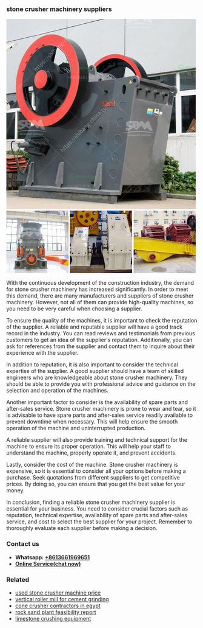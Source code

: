 <h3>stone crusher machinery suppliers</h3><img src='1708663677.jpg' alt=''><p>With the continuous development of the construction industry, the demand for stone crusher machinery has increased significantly. In order to meet this demand, there are many manufacturers and suppliers of stone crusher machinery. However, not all of them can provide high-quality machines, so you need to be very careful when choosing a supplier.</p><p>To ensure the quality of the machines, it is important to check the reputation of the supplier. A reliable and reputable supplier will have a good track record in the industry. You can read reviews and testimonials from previous customers to get an idea of the supplier's reputation. Additionally, you can ask for references from the supplier and contact them to inquire about their experience with the supplier.</p><p>In addition to reputation, it is also important to consider the technical expertise of the supplier. A good supplier should have a team of skilled engineers who are knowledgeable about stone crusher machinery. They should be able to provide you with professional advice and guidance on the selection and operation of the machines.</p><p>Another important factor to consider is the availability of spare parts and after-sales service. Stone crusher machinery is prone to wear and tear, so it is advisable to have spare parts and after-sales service readily available to prevent downtime when necessary. This will help ensure the smooth operation of the machine and uninterrupted production.</p><p>A reliable supplier will also provide training and technical support for the machine to ensure its proper operation. This will help your staff to understand the machine, properly operate it, and prevent accidents.</p><p>Lastly, consider the cost of the machine. Stone crusher machinery is expensive, so it is essential to consider all your options before making a purchase. Seek quotations from different suppliers to get competitive prices. By doing so, you can ensure that you get the best value for your money.</p><p>In conclusion, finding a reliable stone crusher machinery supplier is essential for your business. You need to consider crucial factors such as reputation, technical expertise, availability of spare parts and after-sales service, and cost to select the best supplier for your project. Remember to thoroughly evaluate each supplier before making a decision.</p><h3>Contact us</h3><ul><li><strong>Whatsapp:&nbsp;<a href="https://wa.me/8613661969651">+8613661969651</a></strong></li><li><a href="https://swt.shibang-china.com/?git&amp;zhl&amp;stone crusher machinery suppliers"><strong>Online Service(chat now)</strong></a></li></ul><h3>Related</h3><ul><li><a href='used stone crusher machine price.md'>used stone crusher machine price</a></li><li><a href='vertical roller mill for cement grinding.md'>vertical roller mill for cement grinding</a></li><li><a href='cone crusher contractors in egypt.md'>cone crusher contractors in egypt</a></li><li><a href='rock sand plant feasibility report.md'>rock sand plant feasibility report</a></li><li><a href='limestone crushing equipment.md'>limestone crushing equipment</a></li></ul>